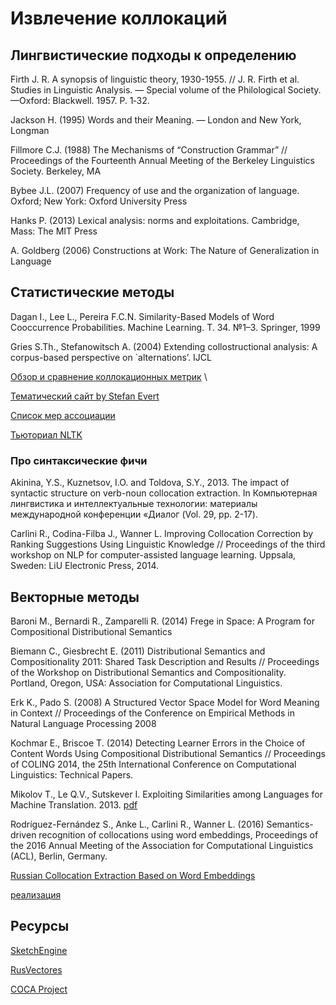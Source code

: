 # Извлечение коллокаций

## Лингвистические подходы к определению

Firth J. R. A synopsis of linguistic theory, 1930-1955. // J. R. Firth et al. Studies in Linguistic Analysis. — Special volume of the Philological Society. —Oxford: Blackwell. 1957. P. 1‑32.

Jackson H. (1995) Words and their Meaning. — London and New York, Longman

Fillmore C.J. (1988) The Mechanisms of “Construction Grammar” // Proceedings of the Fourteenth Annual Meeting of the Berkeley Linguistics Society. Berkeley, MA

Bybee J.L. (2007) Frequency of use and the organization of language. Oxford; New York: Oxford University Press

Hanks P. (2013) Lexical analysis: norms and exploitations. Cambridge, Mass: The MIT Press

A. Goldberg (2006) Constructions at Work: The Nature of Generalization in Language

## Статистические методы

Dagan I., Lee L., Pereira F.C.N. Similarity-Based Models of Word Cooccurrence Probabilities. Machine Learning. Т. 34. №1–3. Springer, 1999

Gries S.Th., Stefanowitsch A. (2004) Extending collostructional analysis: A corpus-based perspective on `alternations’. IJCL

[Обзор и сравнение коллокационных метрик](http://lrec.elra.info/proceedings/lrec2002/pdf/169.pdf) \

[Тематический сайт by Stefan Evert](http://collocations.de/)

[Список мер ассоциации](http://collocations.de/AM/index.html)

[Тьюториал NLTK](https://www.nltk.org/howto/collocations.html)

### Про синтаксические фичи

Akinina, Y.S., Kuznetsov, I.O. and Toldova, S.Y., 2013. The impact of syntactic structure on verb-noun collocation extraction. In Компьютерная лингвистика и интеллектуальные технологии: материалы международной конференции «Диалог (Vol. 29, pp. 2-17).

Carlini R., Codina-Filba J., Wanner L. Improving Collocation Correction by Ranking Suggestions Using Linguistic Knowledge // Proceedings of the third workshop on NLP for computer-assisted language learning. Uppsala, Sweden: LiU Electronic Press, 2014. 

## Векторные методы

Baroni M., Bernardi R., Zamparelli R. (2014) Frege in Space: A Program for Compositional Distributional Semantics

Biemann C., Giesbrecht E. (2011) Distributional Semantics and Compositionality 2011: Shared Task Description and Results // Proceedings of the Workshop on Distributional Semantics and Compositionality. Portland, Oregon, USA: Association for Computational Linguistics.

Erk K., Pado S. (2008) A Structured Vector Space Model for Word Meaning in Context // Proceedings of the Conference on Empirical Methods in Natural Language Processing 2008

Kochmar E., Briscoe T. (2014) Detecting Learner Errors in the Choice of Content Words Using Compositional Distributional Semantics // Proceedings of COLING 2014, the 25th International Conference on Computational Linguistics: Technical Papers.

Mikolov T., Le Q.V., Sutskever I. Exploiting Similarities among Languages for Machine Translation. 2013. [pdf](https://arxiv.org/abs/1309.4168)

Rodríguez-Fernández S., Anke L., Carlini R., Wanner L. (2016) Semantics-driven recognition of collocations using word embeddings, Proceedings of the 2016 Annual Meeting of the Association for Computational Linguistics (ACL), Berlin, Germany.

[Russian Collocation Extraction Based on Word Embeddings](http://www.dialog-21.ru/media/3908/enikeevaevmitrofanovaoa.pdf)

[реализация](https://github.com/named-entity/sem-rel-db)

## Ресурсы

[SketchEngine](https://ske.li/kex)

[RusVectores](https://rusvectores.org/ru/calculator/#)

[COCA Project](https://www.collocates.info/)
